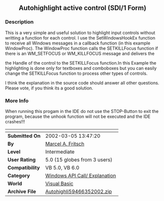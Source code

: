 ﻿<div align="center">

## Autohighlight active control \(SDI/1 Form\)


</div>

### Description

This is a very simple and useful solution to highlight input controls without writting a function for each control. I use the SetWindowsHookEx function to receive all Windows messages in a callback function (in this example WindowProc). The WindowProc function calls the SETKILLFocus function if there is an WM_SETFOCUS or WM_KILLFOCUS message and delivers the

the Handle of the control to the SETKILLFocus function.In this Example the highlighting is done only for textboxes and comboboxes but you can easily change the SETKILLFocus function to process other types of controls.

I think the explanation in the source code should answer all other questions. Please vote, if you think its a good solution.
 
### More Info
 
When running this progam in the IDE do not use the STOP-Button to exit the program, because the unhook function will not be executed and the IDE crashes!!!


<span>             |<span>
---                |---
**Submitted On**   |2002-03-05 13:47:20
**By**             |[Marcel A\. Fritsch](https://github.com/Planet-Source-Code/PSCIndex/blob/master/ByAuthor/marcel-a-fritsch.md)
**Level**          |Intermediate
**User Rating**    |5.0 (15 globes from 3 users)
**Compatibility**  |VB 5\.0, VB 6\.0
**Category**       |[Windows API Call/ Explanation](https://github.com/Planet-Source-Code/PSCIndex/blob/master/ByCategory/windows-api-call-explanation__1-39.md)
**World**          |[Visual Basic](https://github.com/Planet-Source-Code/PSCIndex/blob/master/ByWorld/visual-basic.md)
**Archive File**   |[Autohighli59466352002\.zip](https://github.com/Planet-Source-Code/marcel-a-fritsch-autohighlight-active-control-sdi-1-form__1-32360/archive/master.zip)








